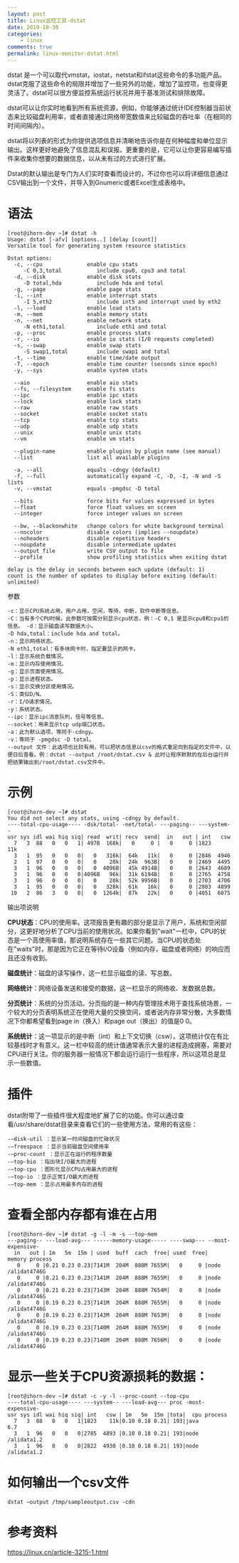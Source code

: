 ```yaml
---
layout: post
title: Linux监控工具-dstat
date: 2019-10-30
categories:
    - linux
comments: true
permalink: linux-monitor-dstat.html
---
```


dstat 是一个可以取代vmstat，iostat，netstat和ifstat这些命令的多功能产品。dstat克服了这些命令的局限并增加了一些另外的功能，增加了监控项，也变得更灵活了。dstat可以很方便监控系统运行状况并用于基准测试和排除故障。

dstat可以让你实时地看到所有系统资源，例如，你能够通过统计IDE控制器当前状态来比较磁盘利用率，或者直接通过网络带宽数值来比较磁盘的吞吐率（在相同的时间间隔内）。

dstat将以列表的形式为你提供选项信息并清晰地告诉你是在何种幅度和单位显示输出。这样更好地避免了信息混乱和误报。更重要的是，它可以让你更容易编写插件来收集你想要的数据信息，以从未有过的方式进行扩展。

Dstat的默认输出是专门为人们实时查看而设计的，不过你也可以将详细信息通过CSV输出到一个文件，并导入到Gnumeric或者Excel生成表格中。

# 语法

	[root@ihorn-dev ~]# dstat -h
	Usage: dstat [-afv] [options..] [delay [count]]
	Versatile tool for generating system resource statistics
	
	Dstat options:
	  -c, --cpu              enable cpu stats
	     -C 0,3,total           include cpu0, cpu3 and total
	  -d, --disk             enable disk stats
	     -D total,hda           include hda and total
	  -g, --page             enable page stats
	  -i, --int              enable interrupt stats
	     -I 5,eth2              include int5 and interrupt used by eth2
	  -l, --load             enable load stats
	  -m, --mem              enable memory stats
	  -n, --net              enable network stats
	     -N eth1,total          include eth1 and total
	  -p, --proc             enable process stats
	  -r, --io               enable io stats (I/O requests completed)
	  -s, --swap             enable swap stats
	     -S swap1,total         include swap1 and total
	  -t, --time             enable time/date output
	  -T, --epoch            enable time counter (seconds since epoch)
	  -y, --sys              enable system stats
	
	  --aio                  enable aio stats
	  --fs, --filesystem     enable fs stats
	  --ipc                  enable ipc stats
	  --lock                 enable lock stats
	  --raw                  enable raw stats
	  --socket               enable socket stats
	  --tcp                  enable tcp stats
	  --udp                  enable udp stats
	  --unix                 enable unix stats
	  --vm                   enable vm stats
	
	  --plugin-name          enable plugins by plugin name (see manual)
	  --list                 list all available plugins
	
	  -a, --all              equals -cdngy (default)
	  -f, --full             automatically expand -C, -D, -I, -N and -S lists
	  -v, --vmstat           equals -pmgdsc -D total
	
	  --bits                 force bits for values expressed in bytes
	  --float                force float values on screen
	  --integer              force integer values on screen
	
	  --bw, --blackonwhite   change colors for white background terminal
	  --nocolor              disable colors (implies --noupdate)
	  --noheaders            disable repetitive headers
	  --noupdate             disable intermediate updates
	  --output file          write CSV output to file
	  --profile              show profiling statistics when exiting dstat
	
	delay is the delay in seconds between each update (default: 1)
	count is the number of updates to display before exiting (default: unlimited)

参数

    -c：显示CPU系统占用，用户占用，空闲，等待，中断，软件中断等信息。
    -C：当有多个CPU时候，此参数可按需分别显示cpu状态，例：-C 0,1 是显示cpu0和cpu1的信息。 -d：显示磁盘读写数据大小。 
    -D hda,total：include hda and total。 
    -n：显示网络状态。 
    -N eth1,total：有多块网卡时，指定要显示的网卡。 
    -l：显示系统负载情况。 
    -m：显示内存使用情况。 
    -g：显示页面使用情况。 
    -p：显示进程状态。 
    -s：显示交换分区使用情况。 
    -S：类似D/N。 
    -r：I/O请求情况。 
    -y：系统状态。 
    --ipc：显示ipc消息队列，信号等信息。 
    --socket：用来显示tcp udp端口状态。 
    -a：此为默认选项，等同于-cdngy。 
    -v：等同于 -pmgdsc -D total。 
    --output 文件：此选项也比较有用，可以把状态信息以csv的格式重定向到指定的文件中，以便日后查看。例：dstat --output /root/dstat.csv & 此时让程序默默的在后台运行并把结果输出到/root/dstat.csv文件中。

# 示例

	[root@ihorn-dev ~]# dstat
	You did not select any stats, using -cdngy by default.
	----total-cpu-usage---- -dsk/total- -net/total- ---paging-- ---system--
	usr sys idl wai hiq siq| read  writ| recv  send|  in   out | int   csw 
	  7   3  88   0   0   1| 497B  168k|   0     0 |   0     0 |1823    11k
	  3   1  95   0   0   0|   0   316k|  64k   11k|   0     0 |2846  4946 
	  2   1  97   0   0   0|   0    20k|  24k  963B|   0     0 |2469  4495 
	  3   1  96   0   0   0|   0  4096B|  45k 4914B|   0     0 |2643  4689 
	  3   1  96   0   0   0|4096B   96k|  31k 6194B|   0     0 |2765  4758 
	  3   1  96   0   0   0|   0    20k|  52k 9956B|   0     0 |2703  4706 
	  3   1  95   0   0   0|   0   328k|  61k   16k|   0     0 |2803  4899 
	 10   2  86   3   0   0|   0  1264k|  87k   22k|   0     0 |4051  6075 

输出项说明

**CPU状态**：CPU的使用率。这项报告更有趣的部分是显示了用户，系统和空闲部分，这更好地分析了CPU当前的使用状况。如果你看到"wait"一栏中，CPU的状态是一个高使用率值，那说明系统存在一些其它问题。当CPU的状态处在"waits"时，那是因为它正在等待I/O设备（例如内存，磁盘或者网络）的响应而且还没有收到。

**磁盘统计**：磁盘的读写操作，这一栏显示磁盘的读、写总数。

**网络统计**：网络设备发送和接受的数据，这一栏显示的网络收、发数据总数。

**分页统计**：系统的分页活动。分页指的是一种内存管理技术用于查找系统场景，一个较大的分页表明系统正在使用大量的交换空间，或者说内存非常分散，大多数情况下你都希望看到page in（换入）和page out（换出）的值是0 0。

**系统统计**：这一项显示的是中断（int）和上下文切换（csw）。这项统计仅在有比较基线时才有意义。这一栏中较高的统计值通常表示大量的进程造成拥塞，需要对CPU进行关注。你的服务器一般情况下都会运行运行一些程序，所以这项总是显示一些数值。



# 插件
dstat附带了一些插件很大程度地扩展了它的功能。你可以通过查看/usr/share/dstat目录来查看它们的一些使用方法，常用的有这些：

    -–disk-util ：显示某一时间磁盘的忙碌状况
    -–freespace ：显示当前磁盘空间使用率
    -–proc-count ：显示正在运行的程序数量
    -–top-bio ：指出块I/O最大的进程
    -–top-cpu ：图形化显示CPU占用最大的进程
    -–top-io ：显示正常I/O最大的进程
    -–top-mem ：显示占用最多内存的进程

# 查看全部内存都有谁在占用

	[root@ihorn-dev ~]# dstat -g -l -m -s --top-mem
	---paging-- ---load-avg--- ------memory-usage----- ----swap--- --most-expensive-
	  in   out | 1m   5m  15m | used  buff  cach  free| used  free|  memory process 
	   0     0 |0.21 0.23 0.23|7141M  204M  888M 7655M|   0     0 |node /alidat4746G
	   0     0 |0.21 0.23 0.23|7141M  204M  888M 7655M|   0     0 |node /alidat4746G
	   0     0 |0.21 0.23 0.23|7143M  204M  888M 7654M|   0     0 |node /alidat4746G
	   0     0 |0.19 0.23 0.23|7141M  204M  888M 7655M|   0     0 |node /alidat4746G
	   0     0 |0.19 0.23 0.23|7143M  204M  888M 7653M|   0     0 |node /alidat4746G
	   0     0 |0.19 0.23 0.23|7140M  204M  888M 7655M|   0     0 |node /alidat4746G
	   0     0 |0.19 0.23 0.23|7140M  204M  888M 7656M|   0     0 |node /alidat4746G

# 显示一些关于CPU资源损耗的数据：

	[root@ihorn-dev ~]# dstat -c -y -l --proc-count --top-cpu
	----total-cpu-usage---- ---system-- ---load-avg--- proc -most-expensive-
	usr sys idl wai hiq siq| int   csw | 1m   5m  15m |tota|  cpu process   
	  7   3  88   0   0   1|1823    11k|0.10 0.18 0.21| 193|java         6.7
	  3   1  96   0   0   0|2785  4893 |0.10 0.18 0.21| 193|node /alidata1.2
	  3   1  96   0   0   0|2822  4930 |0.10 0.18 0.21| 193|node /alidata1.2

# 如何输出一个csv文件

	dstat –output /tmp/sampleoutput.csv -cdn
	
# 参考资料

https://linux.cn/article-3215-1.html